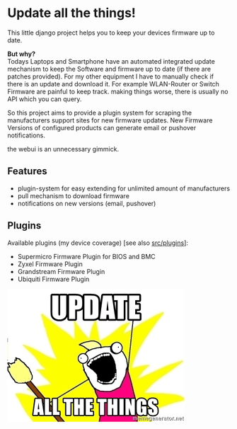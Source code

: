 # Update all the things!

This little django project helps you to keep your devices firmware up to date.

**But why?**   
Todays Laptops and Smartphone have an automated integrated update mechanism to keep the Software and firmware up to date (if there are patches provided). For my other equipment I have to manually check if there is an update and download it.
For example WLAN-Router or Switch Firmware are painful to keep track. making things worse, there is usually no API which you can query.

So this project aims to provide a plugin system for scraping the manufacturers support sites for new firmware updates.
New Firmware Versions of configured products can generate email or pushover notifications.

the webui is an unnecessary gimmick.

## Features
* plugin-system for easy extending for unlimited amount of manufacturers
* pull mechanism to download firmware
* notifications on new versions (email, pushover)

## Plugins
Available plugins (my device coverage) [see also [src/plugins](src/plugins/)]:   
* Supermicro Firmware Plugin for BIOS and BMC
* Zyxel Firmware Plugin
* Grandstream Firmware Plugin
* Ubiquiti Firmware Plugin


![](img/update-all-the-things.jpg)